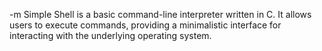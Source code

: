 -m Simple Shell is a basic command-line interpreter written in C. It allows users to execute commands, providing a minimalistic interface for interacting with the underlying operating system.
